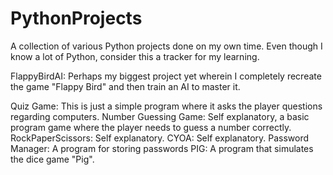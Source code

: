 # PythonProjects
A collection of various Python projects done on my own time. 
Even though I know a lot of Python, consider this a tracker for my learning.

FlappyBirdAI: Perhaps my biggest project yet wherein I completely recreate the game "Flappy Bird" and then train an AI to master it. 

Quiz Game: This is just a simple program where it asks the player questions regarding computers. 
Number Guessing Game: Self explanatory, a basic program game where the player needs to guess a number correctly. 
RockPaperScissors: Self explanatory.
CYOA: Self explanatory.
Password Manager: A program for storing passwords
PIG: A program that simulates the dice game "Pig". 
